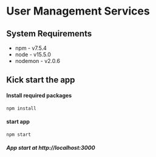 # User Management Services

## System Requirements
- npm - v7.5.4
- node - v15.5.0
- nodemon - v2.0.6

## Kick start the app
#### Install required packages
```npm install```
#### start app
```npm start```

##### App start at http://localhost:3000
